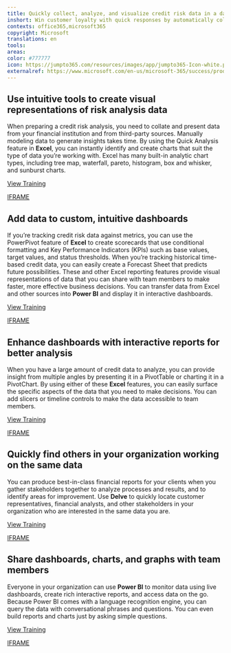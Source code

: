 ```yaml
---
title: Quickly collect, analyze, and visualize credit risk data in a dashboard
inshort: Win customer loyalty with quick responses by automatically collecting, analyzing, and visualizing internal and external credit risk data in a single dashboard.
contexts: office365,microsoft365
copyright: Microsoft
translations: en
tools: 
areas: 
color: #777777
icon: https://jumpto365.com/resources/images/app/jumpto365-Icon-white.png
externalref: https://www.microsoft.com/en-us/microsoft-365/success/productivitylibrary/quickly-collect-analyze-and-visualize-credit-risk-data-in-a-dashboard
---
```


## Use intuitive tools to create visual representations of risk analysis data

When preparing a credit risk analysis, you need to collate and present data from your financial institution and from third-party sources. Manually modeling data to generate insights takes time. By using the Quick Analysis feature in **Excel**, you can instantly identify and create charts that suit the type of data you’re working with. Excel has many built-in analytic chart types, including tree map, waterfall, pareto, histogram, box and whisker, and sunburst charts.

[View Training](https://support.office.com/article/Analyze-your-data-instantly-9e382e73-7f5e-495a-a8dc-be8225b1bb78)

[IFRAME](https://www.microsoft.com/en-us/videoplayer/embed/RE1UF1t)

## Add data to custom, intuitive dashboards

If you’re tracking credit risk data against metrics, you can use the PowerPivot feature of **Excel** to create scorecards that use conditional formatting and Key Performance Indicators (KPIs) such as base values, target values, and status thresholds. When you’re tracking historical time-based credit data, you can easily create a Forecast Sheet that predicts future possibilities. These and other Excel reporting features provide visual representations of data that you can share with team members to make faster, more effective business decisions. You can transfer data from Excel and other sources into **Power BI** and display it in interactive dashboards. 

[View Training](https://powerbi.microsoft.com/guided-learning/powerbi-learning-5-2-upload-excel)

[IFRAME](https://www.microsoft.com/en-us/videoplayer/embed/RE1UF3H)

## Enhance dashboards with interactive reports for better analysis

When you have a large amount of credit data to analyze, you can provide insight from multiple angles by presenting it in a PivotTable or charting it in a PivotChart. By using either of these **Excel** features, you can easily surface the specific aspects of the data that you need to make decisions. You can add slicers or timeline controls to make the data accessible to team members.

[View Training](https://support.office.com/article/Video-Create-PivotTables-74ce8afc-2446-4816-80ee-20ca7fb71793)

[IFRAME](https://www.microsoft.com/en-us/videoplayer/embed/RE1URXt)

## Quickly find others in your organization working on the same data

You can produce best-in-class financial reports for your clients when you gather stakeholders together to analyze processes and results, and to identify areas for improvement. Use **Delve** to quickly locate customer representatives, financial analysts, and other stakeholders in your organization who are interested in the same data you are.

[View Training](https://support.office.com/article/Connect-and-collaborate-in-Office-Delve-46f92806-b52c-4187-b60e-b3bf8d25f73e)

[IFRAME](https://www.microsoft.com/en-us/videoplayer/embed/RE1TjR0)

## Share dashboards, charts, and graphs with team members

Everyone in your organization can use **Power BI** to monitor data using live dashboards, create rich interactive reports, and access data on the go. Because Power BI comes with a language recognition engine, you can query the data with conversational phrases and questions. You can even build reports and charts just by asking simple questions.

[View Training](https://powerbi.microsoft.com/guided-learning/powerbi-learning-4-3-asking-questions-natural-language/)

[IFRAME](https://www.microsoft.com/en-us/videoplayer/embed/RE1UK8Y)

